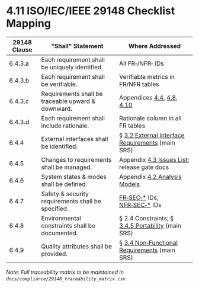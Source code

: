 # 4.11 ISO/IEC/IEEE 29148 Checklist Mapping

| 29148 Clause | "Shall" Statement | Where Addressed |
| --- | --- | --- |
| 6.4.3.a | Each requirement shall be uniquely identified. | All FR‑/NFR‑ IDs |
| 6.4.3.b | Each requirement shall be verifiable. | Verifiable metrics in FR/NFR tables |
| 6.4.3.c | Requirements shall be traceable upward & downward. | Appendices [4.4](4-4-GDPR-Impact-Mapping.md), [4.8](4-8-ASVS-Control-Mapping.md), [4.10](4-10-WCAG-2-2-AA-Mapping.md) |
| 6.4.3.d | Each requirement shall include rationale. | Rationale column in all FR tables |
| 6.4.4 | External interfaces shall be identified. | § [3.2 External Interface Requirements](3-2-External-Interface-Requirements.md) (main SRS) |
| 6.4.5 | Changes to requirements shall be managed. | Appendix [4.3 Issues List](4-3-Issue-List.md); release gate docs |
| 6.4.6 | System states & modes shall be defined. | Appendix [4.2 Analysis Models](4-2-Analysis-Models.md) |
| 6.4.7 | Safety & security requirements shall be specified. | [FR‑SEC‑*](3-1-3-Security.md) IDs, [NFR‑SEC‑*](3-4-6-Security-Compliance.md) IDs |
| 6.4.8 | Environmental constraints shall be documented. | § 2.4 Constraints; § [3.4.5 Portability](3-4-5-Portability.md) (main SRS) |
| 6.4.9 | Quality attributes shall be provided. | § [3.4 Non‑Functional Requirements](3-4-Non-Functional-Requirements.md) (main SRS) |

*Note: Full traceability matrix to be maintained in `docs/compliance/29148_traceability_matrix.csv`.*